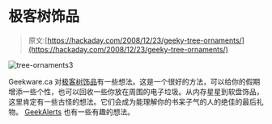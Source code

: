 # 极客树饰品

> 原文:[https://hackaday.com/2008/12/23/geeky-tree-ornaments/](https://hackaday.com/2008/12/23/geeky-tree-ornaments/)

![tree-ornaments3](../Images/5a069fffb244aa660eb093df6d7138e6.png "tree-ornaments3")

Geekware.ca 对[极客树饰品](http://www.geekware.ca/blog/?cat=30)有一些想法。这是一个很好的方法，可以给你的假期增添一些个性，也可以回收一些你放在周围的电子垃圾。从内存星星到软盘饰品，这里肯定有一些古怪的想法。它们会成为能理解你的书呆子气的人的绝佳的最后礼物。 [GeekAlerts](http://www.geekalerts.com/cd-and-circuit-board-christmas-tree-decoration/) 也有一些有趣的想法。